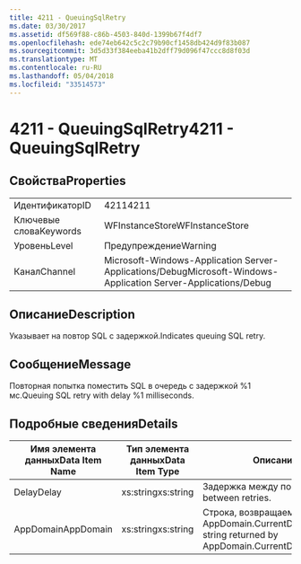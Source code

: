 ```yaml
---
title: 4211 - QueuingSqlRetry
ms.date: 03/30/2017
ms.assetid: df569f88-c86b-4503-840d-1399b67f4df7
ms.openlocfilehash: ede74eb642c5c2c79b90cf1458db424d9f83b087
ms.sourcegitcommit: 3d5d33f384eeba41b2dff79d096f47ccc8d8f03d
ms.translationtype: MT
ms.contentlocale: ru-RU
ms.lasthandoff: 05/04/2018
ms.locfileid: "33514573"
---
```

# <a name="4211---queuingsqlretry"></a><span data-ttu-id="a23b2-102">4211 - QueuingSqlRetry</span><span class="sxs-lookup"><span data-stu-id="a23b2-102">4211 - QueuingSqlRetry</span></span>
## <a name="properties"></a><span data-ttu-id="a23b2-103">Свойства</span><span class="sxs-lookup"><span data-stu-id="a23b2-103">Properties</span></span>  
  
|||  
|-|-|  
|<span data-ttu-id="a23b2-104">Идентификатор</span><span class="sxs-lookup"><span data-stu-id="a23b2-104">ID</span></span>|<span data-ttu-id="a23b2-105">4211</span><span class="sxs-lookup"><span data-stu-id="a23b2-105">4211</span></span>|  
|<span data-ttu-id="a23b2-106">Ключевые слова</span><span class="sxs-lookup"><span data-stu-id="a23b2-106">Keywords</span></span>|<span data-ttu-id="a23b2-107">WFInstanceStore</span><span class="sxs-lookup"><span data-stu-id="a23b2-107">WFInstanceStore</span></span>|  
|<span data-ttu-id="a23b2-108">Уровень</span><span class="sxs-lookup"><span data-stu-id="a23b2-108">Level</span></span>|<span data-ttu-id="a23b2-109">Предупреждение</span><span class="sxs-lookup"><span data-stu-id="a23b2-109">Warning</span></span>|  
|<span data-ttu-id="a23b2-110">Канал</span><span class="sxs-lookup"><span data-stu-id="a23b2-110">Channel</span></span>|<span data-ttu-id="a23b2-111">Microsoft-Windows-Application Server-Applications/Debug</span><span class="sxs-lookup"><span data-stu-id="a23b2-111">Microsoft-Windows-Application Server-Applications/Debug</span></span>|  
  
## <a name="description"></a><span data-ttu-id="a23b2-112">Описание</span><span class="sxs-lookup"><span data-stu-id="a23b2-112">Description</span></span>  
 <span data-ttu-id="a23b2-113">Указывает на повтор SQL с задержкой.</span><span class="sxs-lookup"><span data-stu-id="a23b2-113">Indicates queuing SQL retry.</span></span>  
  
## <a name="message"></a><span data-ttu-id="a23b2-114">Сообщение</span><span class="sxs-lookup"><span data-stu-id="a23b2-114">Message</span></span>  
 <span data-ttu-id="a23b2-115">Повторная попытка поместить SQL в очередь с задержкой %1 мс.</span><span class="sxs-lookup"><span data-stu-id="a23b2-115">Queuing SQL retry with delay %1 milliseconds.</span></span>  
  
## <a name="details"></a><span data-ttu-id="a23b2-116">Подробные сведения</span><span class="sxs-lookup"><span data-stu-id="a23b2-116">Details</span></span>  
  
|<span data-ttu-id="a23b2-117">Имя элемента данных</span><span class="sxs-lookup"><span data-stu-id="a23b2-117">Data Item Name</span></span>|<span data-ttu-id="a23b2-118">Тип элемента данных</span><span class="sxs-lookup"><span data-stu-id="a23b2-118">Data Item Type</span></span>|<span data-ttu-id="a23b2-119">Описание</span><span class="sxs-lookup"><span data-stu-id="a23b2-119">Description</span></span>|  
|--------------------|--------------------|-----------------|  
|<span data-ttu-id="a23b2-120">Delay</span><span class="sxs-lookup"><span data-stu-id="a23b2-120">Delay</span></span>|<span data-ttu-id="a23b2-121">xs:string</span><span class="sxs-lookup"><span data-stu-id="a23b2-121">xs:string</span></span>|<span data-ttu-id="a23b2-122">Задержка между попытками.</span><span class="sxs-lookup"><span data-stu-id="a23b2-122">The delay between retries.</span></span>|  
|<span data-ttu-id="a23b2-123">AppDomain</span><span class="sxs-lookup"><span data-stu-id="a23b2-123">AppDomain</span></span>|<span data-ttu-id="a23b2-124">xs:string</span><span class="sxs-lookup"><span data-stu-id="a23b2-124">xs:string</span></span>|<span data-ttu-id="a23b2-125">Строка, возвращаемая AppDomain.CurrentDomain.FriendlyName.</span><span class="sxs-lookup"><span data-stu-id="a23b2-125">The string returned by AppDomain.CurrentDomain.FriendlyName.</span></span>|
